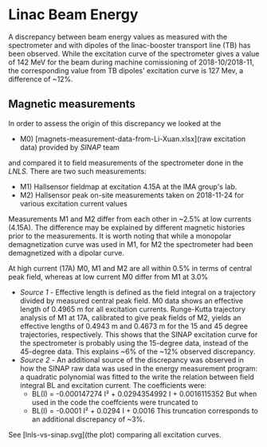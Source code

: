 # Linac Beam Energy

A discrepancy between beam energy values as measured with the spectrometer and
with dipoles of the linac-booster transport line (TB) has been observed.
While the excitation curve of the spectrometer gives a value of 142 MeV for
the beam during machine comissioning of 2018-10/2018-11, the corresponding
value from TB dipoles' excitation curve is 127 Mev, a difference of ~12%.

## Magnetic measurements

In order to assess the origin of this discrepancy we looked at the

* M0) [magnets-measurement-data-from-Li-Xuan.xlsx](raw excitation data) provided by *SINAP* team

and compared it to field measurements of the spectrometer done in the *LNLS*.
There are two such measurements:

* M1) Hallsensor fieldmap at excitation 4.15A at the IMA group's lab.
* M2) Hallsensor peak on-site measurements taken on 2018-11-24 for various
excitation current values

Measurements M1 and M2 differ from each other in ~2.5% at low currents (4.15A).
The difference may be explained by different magnetic histories prior to the
measurements. It is worth noting that while a monopolar demagnetization curve
was used in M1, for M2 the spectrometer had been demagnetized with a dipolar
curve.

At high current (17A) M0, M1 and M2 are all within 0.5% in terms of central
peak field, whereas at low current M0 differ from M1 at 3.0%

* *Source 1* - Effective length is defined as the field integral on a trajectory divided by
measured central peak field. M0 data shows an effective length of 0.4965 m
for all excitation currents.  Runge-Kutta trajectory analysis of M1 at 17A,
calibrated to give peak fields of M2, yields an effective lengths of 0.4943 m
and 0.4673 m for the 15 and 45 degree trajectories, respectively. This shows
that the SINAP excitation curve for the spectrometer is probably using the
15-degree data, instead of the 45-degree data. This explains ~6% of the
~12% observed discrepancy.
* *Source 2* - An additional source of the discrepancy was observed in how the SINAP
raw data was used in the energy measurement program: a quadratic polynomial was
fitted to the write the relation between field integral BL and excitation
current. The coefficients were:
  * BL(I) = -0.000147274 I² + 0.0294354992 I + 0.0016115352
But when used in the code the coeffcients were truncated to
  * BL(I) = -0.0001 I² + 0.0294 I + 0.0016
This truncation corresponds to an additional discrepancy of ~3%.

See [lnls-vs-sinap.svg](the plot) comparing all excitation curves.

